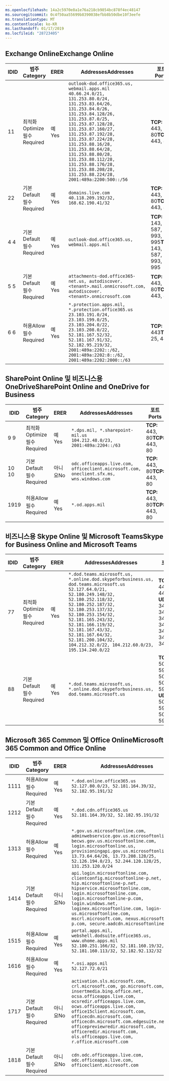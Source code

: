```yaml
---
ms.openlocfilehash: 14a2c5970e8a1e76a218cb9854bc878f4ec48147
ms.sourcegitcommit: 0c4f50aa55699b8390038efbb8b50dbe10f3eefe
ms.translationtype: MT
ms.contentlocale: ko-KR
ms.lasthandoff: 01/17/2019
ms.locfileid: "28723405"
---
```

<!--THIS FILE IS AUTOMATICALLY GENERATED. MANUAL CHANGES WILL BE OVERWRITTEN.-->
<!--Please contact the Office 365 Endpoints team with any questions.-->
<!--USGovDoD endpoints version 2019011700-->
<!--File generated 2019-01-17 11:00:04.2182-->

## <a name="exchange-online"></a><span data-ttu-id="45a9e-101">Exchange Online</span><span class="sxs-lookup"><span data-stu-id="45a9e-101">Exchange Online</span></span>

<span data-ttu-id="45a9e-102">ID</span><span class="sxs-lookup"><span data-stu-id="45a9e-102">ID</span></span> | <span data-ttu-id="45a9e-103">범주</span><span class="sxs-lookup"><span data-stu-id="45a9e-103">Category</span></span> | <span data-ttu-id="45a9e-104">ER</span><span class="sxs-lookup"><span data-stu-id="45a9e-104">ER</span></span> | <span data-ttu-id="45a9e-105">Addresses</span><span class="sxs-lookup"><span data-stu-id="45a9e-105">Addresses</span></span> | <span data-ttu-id="45a9e-106">포트</span><span class="sxs-lookup"><span data-stu-id="45a9e-106">Ports</span></span>
-- | -------------------- | --- | ---------------------------------------------------------------------------------------------------------------------------------------------------------------------------------------------------------------------------------------------------------------------------------------------------------------------------------------------------------------------------------------------- | -------------------------------
<span data-ttu-id="45a9e-107">1</span><span class="sxs-lookup"><span data-stu-id="45a9e-107">1</span></span> | <span data-ttu-id="45a9e-108">최적화</span><span class="sxs-lookup"><span data-stu-id="45a9e-108">Optimize</span></span><BR><span data-ttu-id="45a9e-109">필수</span><span class="sxs-lookup"><span data-stu-id="45a9e-109">Required</span></span> | <span data-ttu-id="45a9e-110">예</span><span class="sxs-lookup"><span data-stu-id="45a9e-110">Yes</span></span> | `outlook-dod.office365.us, webmail.apps.mil`<BR>`40.66.24.0/21, 131.253.80.0/24, 131.253.83.64/26, 131.253.84.0/26, 131.253.84.128/26, 131.253.87.0/25, 131.253.87.128/28, 131.253.87.160/27, 131.253.87.192/28, 131.253.87.224/28, 131.253.88.16/28, 131.253.88.64/28, 131.253.88.80/28, 131.253.88.112/28, 131.253.88.176/28, 131.253.88.208/28, 131.253.88.224/28, 2001:489a:2200:500::/56` | <span data-ttu-id="45a9e-111">**TCP:** 443, 80</span><span class="sxs-lookup"><span data-stu-id="45a9e-111">**TCP:** 443, 80</span></span>
<span data-ttu-id="45a9e-112">2</span><span class="sxs-lookup"><span data-stu-id="45a9e-112">2</span></span> | <span data-ttu-id="45a9e-113">기본</span><span class="sxs-lookup"><span data-stu-id="45a9e-113">Default</span></span><BR><span data-ttu-id="45a9e-114">필수</span><span class="sxs-lookup"><span data-stu-id="45a9e-114">Required</span></span> | <span data-ttu-id="45a9e-115">예</span><span class="sxs-lookup"><span data-stu-id="45a9e-115">Yes</span></span> | `domains.live.com`<BR>`40.118.209.192/32, 168.62.190.41/32` | <span data-ttu-id="45a9e-116">**TCP:** 443, 80</span><span class="sxs-lookup"><span data-stu-id="45a9e-116">**TCP:** 443, 80</span></span>
<span data-ttu-id="45a9e-117">4 </span><span class="sxs-lookup"><span data-stu-id="45a9e-117">4</span></span> | <span data-ttu-id="45a9e-118">기본</span><span class="sxs-lookup"><span data-stu-id="45a9e-118">Default</span></span><BR><span data-ttu-id="45a9e-119">필수</span><span class="sxs-lookup"><span data-stu-id="45a9e-119">Required</span></span> | <span data-ttu-id="45a9e-120">예</span><span class="sxs-lookup"><span data-stu-id="45a9e-120">Yes</span></span> | `outlook-dod.office365.us, webmail.apps.mil` | <span data-ttu-id="45a9e-121">**TCP:** 143, 25, 587, 993, 995</span><span class="sxs-lookup"><span data-stu-id="45a9e-121">**TCP:** 143, 25, 587, 993, 995</span></span>
<span data-ttu-id="45a9e-122">5 </span><span class="sxs-lookup"><span data-stu-id="45a9e-122">5</span></span> | <span data-ttu-id="45a9e-123">기본</span><span class="sxs-lookup"><span data-stu-id="45a9e-123">Default</span></span><BR><span data-ttu-id="45a9e-124">필수</span><span class="sxs-lookup"><span data-stu-id="45a9e-124">Required</span></span> | <span data-ttu-id="45a9e-125">예</span><span class="sxs-lookup"><span data-stu-id="45a9e-125">Yes</span></span> | `attachments-dod.office365-net.us, autodiscover.<tenant>.mail.onmicrosoft.com, autodiscover.<tenant>.onmicrosoft.com` | <span data-ttu-id="45a9e-126">**TCP:** 443, 80</span><span class="sxs-lookup"><span data-stu-id="45a9e-126">**TCP:** 443, 80</span></span>
<span data-ttu-id="45a9e-127">6 </span><span class="sxs-lookup"><span data-stu-id="45a9e-127">6</span></span> | <span data-ttu-id="45a9e-128">허용</span><span class="sxs-lookup"><span data-stu-id="45a9e-128">Allow</span></span><BR><span data-ttu-id="45a9e-129">필수</span><span class="sxs-lookup"><span data-stu-id="45a9e-129">Required</span></span> | <span data-ttu-id="45a9e-130">예</span><span class="sxs-lookup"><span data-stu-id="45a9e-130">Yes</span></span> | `*.protection.apps.mil, *.protection.office365.us`<BR>`23.103.191.0/24, 23.103.199.0/25, 23.103.204.0/22, 23.103.208.0/22, 52.181.167.52/32, 52.181.167.91/32, 52.182.95.219/32, 2001:489a:2202::/62, 2001:489a:2202:8::/62, 2001:489a:2202:2000::/63` | <span data-ttu-id="45a9e-131">**TCP:** 25, 443</span><span class="sxs-lookup"><span data-stu-id="45a9e-131">**TCP:** 25, 443</span></span>

## <a name="sharepoint-online-and-onedrive-for-business"></a><span data-ttu-id="45a9e-132">SharePoint Online 및 비즈니스용 OneDrive</span><span class="sxs-lookup"><span data-stu-id="45a9e-132">SharePoint Online and OneDrive for Business</span></span>

<span data-ttu-id="45a9e-133">ID</span><span class="sxs-lookup"><span data-stu-id="45a9e-133">ID</span></span> | <span data-ttu-id="45a9e-134">범주</span><span class="sxs-lookup"><span data-stu-id="45a9e-134">Category</span></span> | <span data-ttu-id="45a9e-135">ER</span><span class="sxs-lookup"><span data-stu-id="45a9e-135">ER</span></span> | <span data-ttu-id="45a9e-136">Addresses</span><span class="sxs-lookup"><span data-stu-id="45a9e-136">Addresses</span></span> | <span data-ttu-id="45a9e-137">포트</span><span class="sxs-lookup"><span data-stu-id="45a9e-137">Ports</span></span>
-- | -------------------- | --- | ---------------------------------------------------------------------------------------- | ----------------
<span data-ttu-id="45a9e-138">9 </span><span class="sxs-lookup"><span data-stu-id="45a9e-138">9</span></span> | <span data-ttu-id="45a9e-139">최적화</span><span class="sxs-lookup"><span data-stu-id="45a9e-139">Optimize</span></span><BR><span data-ttu-id="45a9e-140">필수</span><span class="sxs-lookup"><span data-stu-id="45a9e-140">Required</span></span> | <span data-ttu-id="45a9e-141">예</span><span class="sxs-lookup"><span data-stu-id="45a9e-141">Yes</span></span> | `*.dps.mil, *.sharepoint-mil.us`<BR>`104.212.48.0/23, 2001:489a:2204::/63` | <span data-ttu-id="45a9e-142">**TCP:** 443, 80</span><span class="sxs-lookup"><span data-stu-id="45a9e-142">**TCP:** 443, 80</span></span>
<span data-ttu-id="45a9e-143">10 </span><span class="sxs-lookup"><span data-stu-id="45a9e-143">10</span></span> | <span data-ttu-id="45a9e-144">기본</span><span class="sxs-lookup"><span data-stu-id="45a9e-144">Default</span></span><BR><span data-ttu-id="45a9e-145">필수</span><span class="sxs-lookup"><span data-stu-id="45a9e-145">Required</span></span> | <span data-ttu-id="45a9e-146">아니요</span><span class="sxs-lookup"><span data-stu-id="45a9e-146">No</span></span> | `odc.officeapps.live.com, officeclient.microsoft.com, oneclient.sfx.ms, wns.windows.com` | <span data-ttu-id="45a9e-147">**TCP:** 443, 80</span><span class="sxs-lookup"><span data-stu-id="45a9e-147">**TCP:** 443, 80</span></span>
<span data-ttu-id="45a9e-148">19</span><span class="sxs-lookup"><span data-stu-id="45a9e-148">19</span></span> | <span data-ttu-id="45a9e-149">허용</span><span class="sxs-lookup"><span data-stu-id="45a9e-149">Allow</span></span><BR><span data-ttu-id="45a9e-150">필수</span><span class="sxs-lookup"><span data-stu-id="45a9e-150">Required</span></span> | <span data-ttu-id="45a9e-151">예</span><span class="sxs-lookup"><span data-stu-id="45a9e-151">Yes</span></span> | `*.od.apps.mil` | <span data-ttu-id="45a9e-152">**TCP:** 443, 80</span><span class="sxs-lookup"><span data-stu-id="45a9e-152">**TCP:** 443, 80</span></span>

## <a name="skype-for-business-online-and-microsoft-teams"></a><span data-ttu-id="45a9e-153">비즈니스용 Skype Online 및 Microsoft Teams</span><span class="sxs-lookup"><span data-stu-id="45a9e-153">Skype for Business Online and Microsoft Teams</span></span>

<span data-ttu-id="45a9e-154">ID</span><span class="sxs-lookup"><span data-stu-id="45a9e-154">ID</span></span> | <span data-ttu-id="45a9e-155">범주</span><span class="sxs-lookup"><span data-stu-id="45a9e-155">Category</span></span> | <span data-ttu-id="45a9e-156">ER</span><span class="sxs-lookup"><span data-stu-id="45a9e-156">ER</span></span> | <span data-ttu-id="45a9e-157">Addresses</span><span class="sxs-lookup"><span data-stu-id="45a9e-157">Addresses</span></span> | <span data-ttu-id="45a9e-158">포트</span><span class="sxs-lookup"><span data-stu-id="45a9e-158">Ports</span></span>
-- | -------------------- | --- | -------------------------------------------------------------------------------------------------------------------------------------------------------------------------------------------------------------------------------------------------------------------------------------------------------------------------------------------------------- | --------------------------------------------------
<span data-ttu-id="45a9e-159">7</span><span class="sxs-lookup"><span data-stu-id="45a9e-159">7</span></span> | <span data-ttu-id="45a9e-160">최적화</span><span class="sxs-lookup"><span data-stu-id="45a9e-160">Optimize</span></span><BR><span data-ttu-id="45a9e-161">필수</span><span class="sxs-lookup"><span data-stu-id="45a9e-161">Required</span></span> | <span data-ttu-id="45a9e-162">예</span><span class="sxs-lookup"><span data-stu-id="45a9e-162">Yes</span></span> | `*.dod.teams.microsoft.us, *.online.dod.skypeforbusiness.us, dod.teams.microsoft.us`<BR>`52.127.64.0/21, 52.180.249.148/32, 52.180.252.118/32, 52.180.252.187/32, 52.180.253.137/32, 52.180.253.154/32, 52.181.165.243/32, 52.181.166.119/32, 52.181.167.43/32, 52.181.167.64/32, 52.181.200.104/32, 104.212.32.0/22, 104.212.60.0/23, 195.134.240.0/22` | <span data-ttu-id="45a9e-163">**TCP:** 443</span><span class="sxs-lookup"><span data-stu-id="45a9e-163">**TCP:** 443</span></span><BR><span data-ttu-id="45a9e-164">**UDP:** 3478, 3479, 3480, 3481</span><span class="sxs-lookup"><span data-stu-id="45a9e-164">**UDP:** 3478, 3479, 3480, 3481</span></span>
<span data-ttu-id="45a9e-165">8</span><span class="sxs-lookup"><span data-stu-id="45a9e-165">8</span></span> | <span data-ttu-id="45a9e-166">기본</span><span class="sxs-lookup"><span data-stu-id="45a9e-166">Default</span></span><BR><span data-ttu-id="45a9e-167">필수</span><span class="sxs-lookup"><span data-stu-id="45a9e-167">Required</span></span> | <span data-ttu-id="45a9e-168">예</span><span class="sxs-lookup"><span data-stu-id="45a9e-168">Yes</span></span> | `*.dod.teams.microsoft.us, *.online.dod.skypeforbusiness.us, dod.teams.microsoft.us` | <span data-ttu-id="45a9e-169">**TCP:** 5061, 50000-59999</span><span class="sxs-lookup"><span data-stu-id="45a9e-169">**TCP:** 5061, 50000-59999</span></span><BR><span data-ttu-id="45a9e-170">**UDP:** 50000-59999</span><span class="sxs-lookup"><span data-stu-id="45a9e-170">**UDP:** 50000-59999</span></span>

## <a name="microsoft-365-common-and-office-online"></a><span data-ttu-id="45a9e-171">Microsoft 365 Common 및 Office Online</span><span class="sxs-lookup"><span data-stu-id="45a9e-171">Microsoft 365 Common and Office Online</span></span>

<span data-ttu-id="45a9e-172">ID</span><span class="sxs-lookup"><span data-stu-id="45a9e-172">ID</span></span> | <span data-ttu-id="45a9e-173">범주</span><span class="sxs-lookup"><span data-stu-id="45a9e-173">Category</span></span> | <span data-ttu-id="45a9e-174">ER</span><span class="sxs-lookup"><span data-stu-id="45a9e-174">ER</span></span> | <span data-ttu-id="45a9e-175">Addresses</span><span class="sxs-lookup"><span data-stu-id="45a9e-175">Addresses</span></span> | <span data-ttu-id="45a9e-176">포트</span><span class="sxs-lookup"><span data-stu-id="45a9e-176">Ports</span></span>
-- | ------------------- | --- | ---------------------------------------------------------------------------------------------------------------------------------------------------------------------------------------------------------------------------------------------------------------------------------------------------------------------------------------------------------------------------------------------- | ----------------
<span data-ttu-id="45a9e-177">11</span><span class="sxs-lookup"><span data-stu-id="45a9e-177">11</span></span> | <span data-ttu-id="45a9e-178">허용</span><span class="sxs-lookup"><span data-stu-id="45a9e-178">Allow</span></span><BR><span data-ttu-id="45a9e-179">필수</span><span class="sxs-lookup"><span data-stu-id="45a9e-179">Required</span></span> | <span data-ttu-id="45a9e-180">예</span><span class="sxs-lookup"><span data-stu-id="45a9e-180">Yes</span></span> | `*.dod.online.office365.us`<BR>`52.127.80.0/23, 52.181.164.39/32, 52.182.95.191/32` | <span data-ttu-id="45a9e-181">**TCP:** 443</span><span class="sxs-lookup"><span data-stu-id="45a9e-181">**TCP:** 443</span></span>
<span data-ttu-id="45a9e-182">12</span><span class="sxs-lookup"><span data-stu-id="45a9e-182">12</span></span> | <span data-ttu-id="45a9e-183">기본</span><span class="sxs-lookup"><span data-stu-id="45a9e-183">Default</span></span><BR><span data-ttu-id="45a9e-184">필수</span><span class="sxs-lookup"><span data-stu-id="45a9e-184">Required</span></span> | <span data-ttu-id="45a9e-185">예</span><span class="sxs-lookup"><span data-stu-id="45a9e-185">Yes</span></span> | `*.dod.cdn.office365.us`<BR>`52.181.164.39/32, 52.182.95.191/32` | <span data-ttu-id="45a9e-186">**TCP:** 443</span><span class="sxs-lookup"><span data-stu-id="45a9e-186">**TCP:** 443</span></span>
<span data-ttu-id="45a9e-187">13</span><span class="sxs-lookup"><span data-stu-id="45a9e-187">13</span></span> | <span data-ttu-id="45a9e-188">허용</span><span class="sxs-lookup"><span data-stu-id="45a9e-188">Allow</span></span><BR><span data-ttu-id="45a9e-189">필수</span><span class="sxs-lookup"><span data-stu-id="45a9e-189">Required</span></span> | <span data-ttu-id="45a9e-190">예</span><span class="sxs-lookup"><span data-stu-id="45a9e-190">Yes</span></span> | `*.gov.us.microsoftonline.com, adminwebservice.gov.us.microsoftonline.com, becws.gov.us.microsoftonline.com, login.microsoftonline.us, provisioningapi.gov.us.microsoftonline.com`<BR>`13.73.64.64/26, 13.73.208.128/25, 52.126.194.0/23, 52.244.120.128/25, 131.253.120.0/24` | <span data-ttu-id="45a9e-191">**TCP:** 443</span><span class="sxs-lookup"><span data-stu-id="45a9e-191">**TCP:** 443</span></span>
<span data-ttu-id="45a9e-192">14</span><span class="sxs-lookup"><span data-stu-id="45a9e-192">14</span></span> | <span data-ttu-id="45a9e-193">기본</span><span class="sxs-lookup"><span data-stu-id="45a9e-193">Default</span></span><BR><span data-ttu-id="45a9e-194">필수</span><span class="sxs-lookup"><span data-stu-id="45a9e-194">Required</span></span> | <span data-ttu-id="45a9e-195">아니요</span><span class="sxs-lookup"><span data-stu-id="45a9e-195">No</span></span> | `api.login.microsoftonline.com, clientconfig.microsoftonline-p.net, hip.microsoftonline-p.net, hipservice.microsoftonline.com, login.microsoftonline.com, login.microsoftonline-p.com, login.windows.net, loginex.microsoftonline.com, login-us.microsoftonline.com, mscrl.microsoft.com, nexus.microsoftonline-p.com, secure.aadcdn.microsoftonline-p.com` | <span data-ttu-id="45a9e-196">**TCP:** 443</span><span class="sxs-lookup"><span data-stu-id="45a9e-196">**TCP:** 443</span></span>
<span data-ttu-id="45a9e-197">15</span><span class="sxs-lookup"><span data-stu-id="45a9e-197">15</span></span> | <span data-ttu-id="45a9e-198">허용</span><span class="sxs-lookup"><span data-stu-id="45a9e-198">Allow</span></span><BR><span data-ttu-id="45a9e-199">필수</span><span class="sxs-lookup"><span data-stu-id="45a9e-199">Required</span></span> | <span data-ttu-id="45a9e-200">예</span><span class="sxs-lookup"><span data-stu-id="45a9e-200">Yes</span></span> | `portal.apps.mil, webshell.dodsuite.office365.us, www.ohome.apps.mil`<BR>`52.180.251.166/32, 52.181.160.19/32, 52.181.160.113/32, 52.182.92.132/32` | <span data-ttu-id="45a9e-201">**TCP:** 443</span><span class="sxs-lookup"><span data-stu-id="45a9e-201">**TCP:** 443</span></span>
<span data-ttu-id="45a9e-202">16</span><span class="sxs-lookup"><span data-stu-id="45a9e-202">16</span></span> | <span data-ttu-id="45a9e-203">허용</span><span class="sxs-lookup"><span data-stu-id="45a9e-203">Allow</span></span><BR><span data-ttu-id="45a9e-204">필수</span><span class="sxs-lookup"><span data-stu-id="45a9e-204">Required</span></span> | <span data-ttu-id="45a9e-205">예</span><span class="sxs-lookup"><span data-stu-id="45a9e-205">Yes</span></span> | `*.osi.apps.mil`<BR>`52.127.72.0/21` | <span data-ttu-id="45a9e-206">**TCP:** 443</span><span class="sxs-lookup"><span data-stu-id="45a9e-206">**TCP:** 443</span></span>
<span data-ttu-id="45a9e-207">17</span><span class="sxs-lookup"><span data-stu-id="45a9e-207">17</span></span> | <span data-ttu-id="45a9e-208">기본</span><span class="sxs-lookup"><span data-stu-id="45a9e-208">Default</span></span><BR><span data-ttu-id="45a9e-209">필수</span><span class="sxs-lookup"><span data-stu-id="45a9e-209">Required</span></span> | <span data-ttu-id="45a9e-210">아니요</span><span class="sxs-lookup"><span data-stu-id="45a9e-210">No</span></span> | `activation.sls.microsoft.com, crl.microsoft.com, go.microsoft.com, insertmedia.bing.office.net, ocsa.officeapps.live.com, ocsredir.officeapps.live.com, ocws.officeapps.live.com, office15client.microsoft.com, officecdn.microsoft.com, officecdn.microsoft.com.edgesuite.net, officepreviewredir.microsoft.com, officeredir.microsoft.com, ols.officeapps.live.com, r.office.microsoft.com` | <span data-ttu-id="45a9e-211">**TCP:** 443, 80</span><span class="sxs-lookup"><span data-stu-id="45a9e-211">**TCP:** 443, 80</span></span>
<span data-ttu-id="45a9e-212">18</span><span class="sxs-lookup"><span data-stu-id="45a9e-212">18</span></span> | <span data-ttu-id="45a9e-213">기본</span><span class="sxs-lookup"><span data-stu-id="45a9e-213">Default</span></span><BR><span data-ttu-id="45a9e-214">필수</span><span class="sxs-lookup"><span data-stu-id="45a9e-214">Required</span></span> | <span data-ttu-id="45a9e-215">아니요</span><span class="sxs-lookup"><span data-stu-id="45a9e-215">No</span></span> | `cdn.odc.officeapps.live.com, odc.officeapps.live.com, officeclient.microsoft.com` | <span data-ttu-id="45a9e-216">**TCP:** 443, 80</span><span class="sxs-lookup"><span data-stu-id="45a9e-216">**TCP:** 443, 80</span></span>
